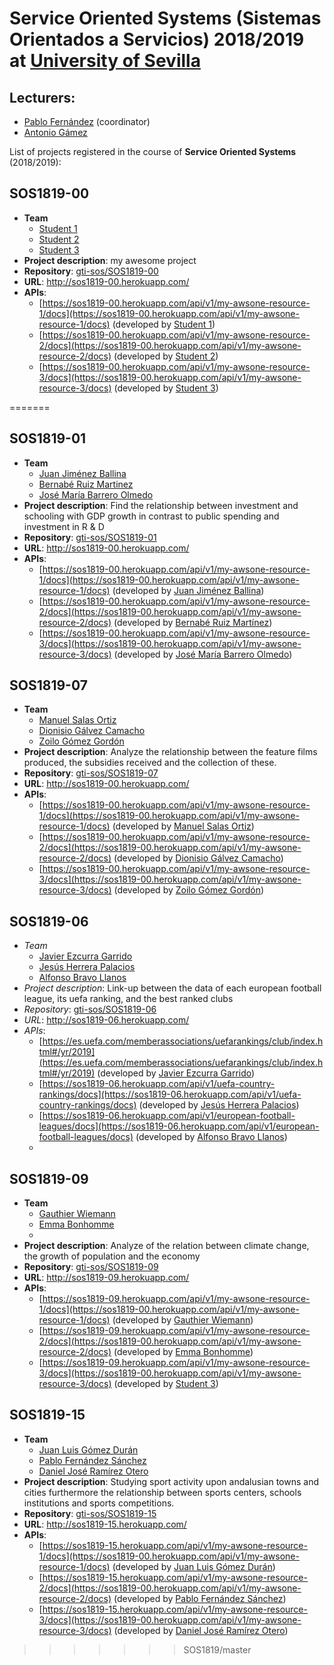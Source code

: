 
Service Oriented Systems (Sistemas Orientados a Servicios) 2018/2019 at [University of Sevilla](http://www.us.es)
===================
Lecturers:
----------
 - [Pablo Fernández](https://github.com/pafmon) (coordinator)
 - [Antonio Gámez](https://github.com/antgamdia)
 

List of projects registered in the course of **Service Oriented Systems** (2018/2019):

## SOS1819-00

- **Team**
  - [Student 1](https://github.com/404)
  - [Student 2](https://github.com/404)
  - [Student 3](https://github.com/404)
- **Project description**: my awesome project
- **Repository**: [gti-sos/SOS1819-00](https://github.com/gti-sos/SOS1819-00)
- **URL**: http://sos1819-00.herokuapp.com/
-  **APIs**:
    - [https://sos1819-00.herokuapp.com/api/v1/my-awsone-resource-1/docs](https://sos1819-00.herokuapp.com/api/v1/my-awsone-resource-1/docs) (developed by [Student 1](https://github.com/404))
    - [https://sos1819-00.herokuapp.com/api/v1/my-awsone-resource-2/docs](https://sos1819-00.herokuapp.com/api/v1/my-awsone-resource-2/docs) (developed by [Student 2](https://github.com/404))
    - [https://sos1819-00.herokuapp.com/api/v1/my-awsone-resource-3/docs](https://sos1819-00.herokuapp.com/api/v1/my-awsone-resource-3/docs) (developed by [Student 3](https://github.com/404))

=======
## SOS1819-01

- **Team**
  - [Juan Jiménez Ballina](https://github.com/30ner)
  - [Bernabé Ruiz Martinez](https://github.com/berruimar)
  - [José María Barrero Olmedo](https://github.com/josbarolm)
- **Project description**: Find the relationship between investment and schooling with GDP growth in contrast to public spending and investment in R & D
- **Repository**: [gti-sos/SOS1819-01](https://github.com/gti-sos/SOS1819-01)
- **URL**: http://sos1819-00.herokuapp.com/
-  **APIs**:
    - [https://sos1819-00.herokuapp.com/api/v1/my-awsone-resource-1/docs](https://sos1819-00.herokuapp.com/api/v1/my-awsone-resource-1/docs) (developed by [Juan Jiménez Ballina](https://github.com/30ner))
    - [https://sos1819-00.herokuapp.com/api/v1/my-awsone-resource-2/docs](https://sos1819-00.herokuapp.com/api/v1/my-awsone-resource-2/docs) (developed by [Bernabé Ruiz Martínez](https://github.com/berruimar))
    - [https://sos1819-00.herokuapp.com/api/v1/my-awsone-resource-3/docs](https://sos1819-00.herokuapp.com/api/v1/my-awsone-resource-3/docs) (developed by [José María Barrero Olmedo](https://github.com/josbarolm))


## SOS1819-07

- **Team**
  - [Manuel Salas Ortiz](https://github.com/manolitor)
  - [Dionisio Gálvez Camacho](https://github.com/diogalcam)
  - [Zoilo Gómez Gordón](https://github.com/zoilo95)
- **Project description**: Analyze the relationship between the feature films produced, the subsidies received and the collection of these.
- **Repository**: [gti-sos/SOS1819-07](https://github.com/gti-sos/SOS1819-07)
- **URL**: http://sos1819-00.herokuapp.com/
-  **APIs**:
    - [https://sos1819-00.herokuapp.com/api/v1/my-awsone-resource-1/docs](https://sos1819-00.herokuapp.com/api/v1/my-awsone-resource-1/docs) (developed by [Manuel Salas Ortiz](https://github.com/manolitor))
    - [https://sos1819-00.herokuapp.com/api/v1/my-awsone-resource-2/docs](https://sos1819-00.herokuapp.com/api/v1/my-awsone-resource-2/docs) (developed by [Dionisio Gálvez Camacho](https://github.com/diogalcam))
    - [https://sos1819-00.herokuapp.com/api/v1/my-awsone-resource-3/docs](https://sos1819-00.herokuapp.com/api/v1/my-awsone-resource-3/docs) (developed by [Zoilo Gómez Gordón](https://github.com/zoilo95))
    

## SOS1819-06

- *Team*
  - [Javier Ezcurra Garrido](https://github.com/javiezga98)
  - [Jesús Herrera Palacios](https://github.com/JesusHerreraUS)
  - [Alfonso Bravo Llanos](https://github.com/alfobralla)
- *Project description*: Link-up between the data of each european football league, its uefa ranking, and the best ranked clubs
- *Repository*: [gti-sos/SOS1819-06](https://github.com/gti-sos/SOS1819-06)
- *URL*: http://sos1819-06.herokuapp.com/
-  *APIs*:
    - [https://es.uefa.com/memberassociations/uefarankings/club/index.html#/yr/2019](https://es.uefa.com/memberassociations/uefarankings/club/index.html#/yr/2019) (developed by [Javier Ezcurra Garrido](https://github.com/javiezga98))
    - [https://sos1819-06.herokuapp.com/api/v1/uefa-country-rankings/docs](https://sos1819-06.herokuapp.com/api/v1/uefa-country-rankings/docs) (developed by [Jesús Herrera Palacios](https://github.com/JesusHerreraUS))
    - [https://sos1819-06.herokuapp.com/api/v1/european-football-leagues/docs](https://sos1819-06.herokuapp.com/api/v1/european-football-leagues/docs) (developed by [Alfonso Bravo Llanos](https://github.com/alfobralla))
    - 

## SOS1819-09

- **Team**
  - [Gauthier Wiemann](https://github.com/WGauthier)
  - [Emma Bonhomme](https://github.com/ebonhomme01)
  - [](https://github.com/)
- **Project description**: Analyze of the relation between climate change, the growth of population and the economy
- **Repository**: [gti-sos/SOS1819-09](https://github.com/gti-sos/SOS1819-09)
- **URL**: http://sos1819-09.herokuapp.com/
-  **APIs**:
    - [https://sos1819-09.herokuapp.com/api/v1/my-awsone-resource-1/docs](https://sos1819-00.herokuapp.com/api/v1/my-awsone-resource-1/docs) (developed by [Gauthier Wiemann](https://github.com/WGauthier))
    - [https://sos1819-09.herokuapp.com/api/v1/my-awsone-resource-2/docs](https://sos1819-00.herokuapp.com/api/v1/my-awsone-resource-2/docs) (developed by [Emma Bonhomme](https://github.com/ebonhomme01))
    - [https://sos1819-09.herokuapp.com/api/v1/my-awsone-resource-3/docs](https://sos1819-00.herokuapp.com/api/v1/my-awsone-resource-3/docs) (developed by [Student 3](https://github.com/404))

## SOS1819-15

- **Team**
  - [Juan Luis Gómez Durán](https://github.com/juagomdur1)
  - [Pablo Fernández Sánchez](https://github.com/pabfersan5)
  - [Daniel José Ramírez Otero](https://github.com/danramirez)
- **Project description**: Studying sport activity upon andalusian towns and cities furthermore the relationship between sports centers, schools institutions and sports competitions.
- **Repository**: [gti-sos/SOS1819-15](https://github.com/gti-sos/SOS1819-15)
- **URL**: http://sos1819-15.herokuapp.com/
-  **APIs**:
    - [https://sos1819-15.herokuapp.com/api/v1/my-awsone-resource-1/docs](https://sos1819-00.herokuapp.com/api/v1/my-awsone-resource-1/docs) (developed by [Juan Luis Gómez Durán](https://github.com/juagomdur1))
    - [https://sos1819-15.herokuapp.com/api/v1/my-awsone-resource-2/docs](https://sos1819-00.herokuapp.com/api/v1/my-awsone-resource-2/docs) (developed by [Pablo Fernández Sánchez](https://github.com/pabfersan5))
    - [https://sos1819-15.herokuapp.com/api/v1/my-awsone-resource-3/docs](https://sos1819-00.herokuapp.com/api/v1/my-awsone-resource-3/docs) (developed by [Daniel José Ramírez Otero](https://github.com/danramirez))
>>>>>>> SOS1819/master
